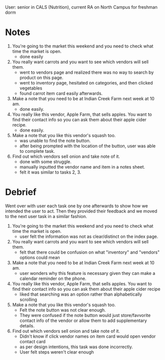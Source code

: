 User: senior in CALS (Nutrition), current RA on North Campus for freshman dorm

# Notes
1. You're going to the market this weekend and you need to check what time the market is open.
    * done easily
2. You really want carrots and you want to see which vendors will sell them.
    * went to vendors page and realized there was no way to search by product on this page.
    * went to inventory page, hesitated on categories, and then clicked vegetables
    * found carrot item card easily afterwards.
3. Make a note that you need to be at Indian Creek Farm next week at 10 am.
    * done easily.
4. You really like this vendor, Apple Farm, that sells apples. You want to find their contact info so you can ask them about their apple cider recipe.
    * done easily.
5. Make a note that you like this vendor's squash too.
    * was unable to find the note button.
    * after being prompted with the location of the button, user was able to complete task.
6. Find out which vendors sell onion and take note of it.
    * done with some struggle.  
    * manually inputted the vendor name and item in a notes sheet.  
    * felt it was similar to tasks 2, 3.

# Debrief
Went over with user each task one by one afterwards to show how we intended the user to act.  Then they provided their feedback and we moved to the next user task in a similar fashion.
1. You're going to the market this weekend and you need to check what time the market is open.
    * user felt the information was not as clear/distinct on the index page.
2. You really want carrots and you want to see which vendors will sell them.
    * felt that there could be confusion on what "inventory" and "vendors" options could mean
3. Make a note that you need to be at Indian Creek Farm next week at 10 am.
    * user wonders why this feature is necessary given they can make a calendar reminder on the phone.
4. You really like this vendor, Apple Farm, that sells apples. You want to find their contact info so you can ask them about their apple cider recipe
    * liked that searching was an option rather than alphabetically scrolling
5. Make a note that you like this vendor's squash too.
    * Felt the note button was not clear enough.
    * They were confused if the note button would just store/favvorite contact info of the vendor or allow them to add supplementary details.
6. Find out which vendors sell onion and take note of it.
    * Didn't know if click vendor names on item card would open vendor contact card
    * as per design intentions, this task was done incorrectly.
    * User felt steps weren't clear enough
